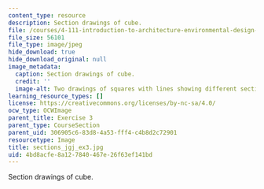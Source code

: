 ```yaml
---
content_type: resource
description: Section drawings of cube.
file: /courses/4-111-introduction-to-architecture-environmental-design-spring-2014/4bd8acfe8a127840467e26f63ef141bd_sections_jgj_ex3.jpg
file_size: 56101
file_type: image/jpeg
hide_download: true
hide_download_original: null
image_metadata:
  caption: Section drawings of cube.
  credit: ''
  image-alt: Two drawings of squares with lines showing different sectional quality.
learning_resource_types: []
license: https://creativecommons.org/licenses/by-nc-sa/4.0/
ocw_type: OCWImage
parent_title: Exercise 3
parent_type: CourseSection
parent_uid: 306905c6-83d8-4a53-fff4-c4b8d2c72901
resourcetype: Image
title: sections_jgj_ex3.jpg
uid: 4bd8acfe-8a12-7840-467e-26f63ef141bd
---
```

Section drawings of cube.